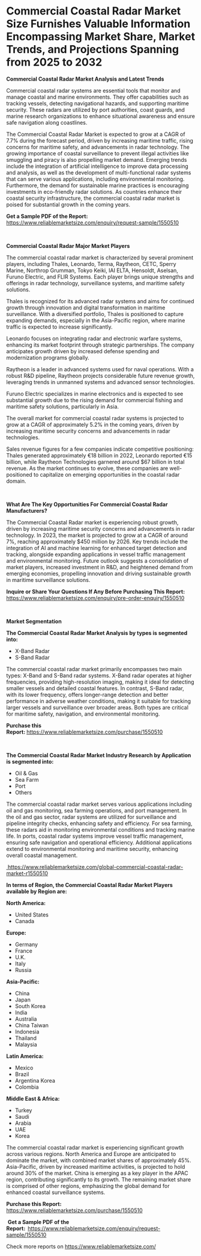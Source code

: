 <p><h1>Commercial Coastal Radar Market Size Furnishes Valuable Information Encompassing Market Share, Market Trends, and Projections Spanning from 2025 to 2032</h1></p><p><strong>Commercial Coastal Radar Market Analysis and Latest Trends</strong></p>
<p><p>Commercial coastal radar systems are essential tools that monitor and manage coastal and marine environments. They offer capabilities such as tracking vessels, detecting navigational hazards, and supporting maritime security. These radars are utilized by port authorities, coast guards, and marine research organizations to enhance situational awareness and ensure safe navigation along coastlines.</p><p>The Commercial Coastal Radar Market is expected to grow at a CAGR of 7.7% during the forecast period, driven by increasing maritime traffic, rising concerns for maritime safety, and advancements in radar technology. The growing importance of coastal surveillance to prevent illegal activities like smuggling and piracy is also propelling market demand. Emerging trends include the integration of artificial intelligence to improve data processing and analysis, as well as the development of multi-functional radar systems that can serve various applications, including environmental monitoring. Furthermore, the demand for sustainable marine practices is encouraging investments in eco-friendly radar solutions. As countries enhance their coastal security infrastructure, the commercial coastal radar market is poised for substantial growth in the coming years.</p></p>
<p><strong>Get a Sample PDF of the Report:&nbsp;</strong> <a href="https://www.reliablemarketsize.com/enquiry/request-sample/1550510?utm_campaign=2565&utm_medium=2&utm_source=Github&utm_content=ia&utm_term=11042025&utm_id=commercial-coastal-radar">https://www.reliablemarketsize.com/enquiry/request-sample/1550510</a></p>
<p>&nbsp;</p>
<p><strong>Commercial Coastal Radar Major Market Players</strong></p>
<p><p>The commercial coastal radar market is characterized by several prominent players, including Thales, Leonardo, Terma, Raytheon, CETC, Sperry Marine, Northrop Grumman, Tokyo Keiki, IAI ELTA, Hensoldt, Aselsan, Furuno Electric, and FLIR Systems. Each player brings unique strengths and offerings in radar technology, surveillance systems, and maritime safety solutions.</p><p>Thales is recognized for its advanced radar systems and aims for continued growth through innovation and digital transformation in maritime surveillance. With a diversified portfolio, Thales is positioned to capture expanding demands, especially in the Asia-Pacific region, where marine traffic is expected to increase significantly.</p><p>Leonardo focuses on integrating radar and electronic warfare systems, enhancing its market footprint through strategic partnerships. The company anticipates growth driven by increased defense spending and modernization programs globally.</p><p>Raytheon is a leader in advanced systems used for naval operations. With a robust R&D pipeline, Raytheon projects considerable future revenue growth, leveraging trends in unmanned systems and advanced sensor technologies.</p><p>Furuno Electric specializes in marine electronics and is expected to see substantial growth due to the rising demand for commercial fishing and maritime safety solutions, particularly in Asia.</p><p>The overall market for commercial coastal radar systems is projected to grow at a CAGR of approximately 5.2% in the coming years, driven by increasing maritime security concerns and advancements in radar technologies.</p><p>Sales revenue figures for a few companies indicate competitive positioning: Thales generated approximately €18 billion in 2022, Leonardo reported €15 billion, while Raytheon Technologies garnered around $67 billion in total revenue. As the market continues to evolve, these companies are well-positioned to capitalize on emerging opportunities in the coastal radar domain.</p></p>
<p>&nbsp;</p>
<p><strong>What Are The Key Opportunities For Commercial Coastal Radar Manufacturers?</strong></p>
<p><p>The Commercial Coastal Radar market is experiencing robust growth, driven by increasing maritime security concerns and advancements in radar technology. In 2023, the market is projected to grow at a CAGR of around 7%, reaching approximately $450 million by 2026. Key trends include the integration of AI and machine learning for enhanced target detection and tracking, alongside expanding applications in vessel traffic management and environmental monitoring. Future outlook suggests a consolidation of market players, increased investment in R&D, and heightened demand from emerging economies, propelling innovation and driving sustainable growth in maritime surveillance solutions.</p></p>
<p><strong>Inquire or Share Your Questions If Any Before Purchasing This Report:</strong> <a href="https://www.reliablemarketsize.com/enquiry/pre-order-enquiry/1550510?utm_campaign=2565&utm_medium=2&utm_source=Github&utm_content=ia&utm_term=11042025&utm_id=commercial-coastal-radar">https://www.reliablemarketsize.com/enquiry/pre-order-enquiry/1550510</a></p>
<p>&nbsp;</p>
<p><strong>Market Segmentation</strong></p>
<p><strong>The Commercial Coastal Radar Market Analysis by types is segmented into:</strong></p>
<p><ul><li>X-Band Radar</li><li>S-Band Radar</li></ul></p>
<p><p>The commercial coastal radar market primarily encompasses two main types: X-Band and S-Band radar systems. X-Band radar operates at higher frequencies, providing high-resolution imaging, making it ideal for detecting smaller vessels and detailed coastal features. In contrast, S-Band radar, with its lower frequency, offers longer-range detection and better performance in adverse weather conditions, making it suitable for tracking larger vessels and surveillance over broader areas. Both types are critical for maritime safety, navigation, and environmental monitoring.</p></p>
<p><strong>Purchase this Report:&nbsp;</strong><a href="https://www.reliablemarketsize.com/purchase/1550510?utm_campaign=2565&utm_medium=2&utm_source=Github&utm_content=ia&utm_term=11042025&utm_id=commercial-coastal-radar">https://www.reliablemarketsize.com/purchase/1550510</a></p>
<p>&nbsp;</p>
<p><strong>The Commercial Coastal Radar Market Industry Research by Application is segmented into:</strong></p>
<p><ul><li>Oil & Gas</li><li>Sea Farm</li><li>Port</li><li>Others</li></ul></p>
<p><p>The commercial coastal radar market serves various applications including oil and gas monitoring, sea farming operations, and port management. In the oil and gas sector, radar systems are utilized for surveillance and pipeline integrity checks, enhancing safety and efficiency. For sea farming, these radars aid in monitoring environmental conditions and tracking marine life. In ports, coastal radar systems improve vessel traffic management, ensuring safe navigation and operational efficiency. Additional applications extend to environmental monitoring and maritime security, enhancing overall coastal management.</p></p>
<p><a href="https://www.reliablemarketsize.com/global-commercial-coastal-radar-market-r1550510?utm_campaign=2565&utm_medium=2&utm_source=Github&utm_content=ia&utm_term=11042025&utm_id=commercial-coastal-radar">&nbsp;https://www.reliablemarketsize.com/global-commercial-coastal-radar-market-r1550510</a></p>
<p><strong>In terms of Region, the Commercial Coastal Radar Market Players available by Region are:</strong></p>
<p>
    <p> <strong> North America: </strong>
        <ul>
            <li>United States</li>
            <li>Canada</li>
        </ul>
        </p> 
    <p> <strong> Europe: </strong>
        <ul>
            <li>Germany</li>
            <li>France</li>
            <li>U.K.</li>
            <li>Italy</li>
            <li>Russia</li>
        </ul>
        </p> 
    <p> <strong> Asia-Pacific: </strong>
        <ul>
            <li>China</li>
            <li>Japan</li>
            <li>South Korea</li>
            <li>India</li>
            <li>Australia</li>
            <li>China Taiwan</li>
            <li>Indonesia</li>
            <li>Thailand</li>
            <li>Malaysia</li>
        </ul>
        </p> 
    <p> <strong> Latin America: </strong>
        <ul>
            <li>Mexico</li>
            <li>Brazil</li>
            <li>Argentina Korea</li>
            <li>Colombia</li>
        </ul>
        </p> 
    <p> <strong> Middle East & Africa: </strong>
        <ul>
            <li>Turkey</li>
            <li>Saudi</li>
            <li>Arabia</li>
            <li>UAE</li>
            <li>Korea</li>
        </ul>
    </p>
    </p>
<p><p>The commercial coastal radar market is experiencing significant growth across various regions. North America and Europe are anticipated to dominate the market, with combined market shares of approximately 45%. Asia-Pacific, driven by increased maritime activities, is projected to hold around 30% of the market. China is emerging as a key player in the APAC region, contributing significantly to its growth. The remaining market share is comprised of other regions, emphasizing the global demand for enhanced coastal surveillance systems.</p></p>
<p><strong>Purchase this Report: </strong><a href="https://www.reliablemarketsize.com/purchase/1550510?utm_campaign=2565&utm_medium=2&utm_source=Github&utm_content=ia&utm_term=11042025&utm_id=commercial-coastal-radar">https://www.reliablemarketsize.com/purchase/1550510</a></p>
<p>&nbsp;<strong>Get a Sample PDF of the Report:&nbsp;&nbsp;</strong><a href="https://www.reliablemarketsize.com/enquiry/request-sample/1550510?utm_campaign=2565&utm_medium=2&utm_source=Github&utm_content=ia&utm_term=11042025&utm_id=commercial-coastal-radar">https://www.reliablemarketsize.com/enquiry/request-sample/1550510</a></p>
<p><strong></strong></p>
<p>Check more reports on <a href="https://www.reliablemarketsize.com/?utm_campaign=2565&utm_medium=2&utm_source=Github&utm_content=ia&utm_term=11042025&utm_id=commercial-coastal-radar">https://www.reliablemarketsize.com/</a></p>